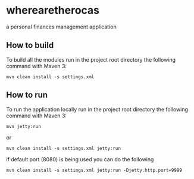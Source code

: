 # wherearetherocas

a personal finances management application

## How to build

To build all the modules run in the project root directory the following command with Maven 3:

    mvn clean install -s settings.xml

## How to run

To run the application locally run in the project root directory the following command with Maven 3:

    mvn jetty:run
or

    mvn clean install -s settings.xml jetty:run

if default port (8080) is being used you can do the following

    mvn clean install -s settings.xml jetty:run -Djetty.http.port=9999
